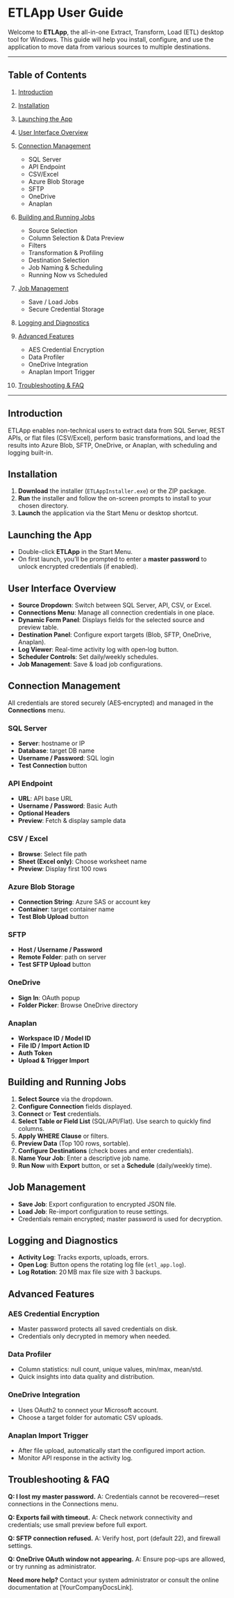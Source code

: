 # ETLApp User Guide

Welcome to **ETLApp**, the all-in-one Extract, Transform, Load (ETL) desktop tool for Windows. This guide will help you install, configure, and use the application to move data from various sources to multiple destinations.

---

## Table of Contents

1. [Introduction](#introduction)
2. [Installation](#installation)
3. [Launching the App](#launching-the-app)
4. [User Interface Overview](#user-interface-overview)
5. [Connection Management](#connection-management)

   * SQL Server
   * API Endpoint
   * CSV/Excel
   * Azure Blob Storage
   * SFTP
   * OneDrive
   * Anaplan
6. [Building and Running Jobs](#building-and-running-jobs)

   * Source Selection
   * Column Selection & Data Preview
   * Filters
   * Transformation & Profiling
   * Destination Selection
   * Job Naming & Scheduling
   * Running Now vs Scheduled
7. [Job Management](#job-management)

   * Save / Load Jobs
   * Secure Credential Storage
8. [Logging and Diagnostics](#logging-and-diagnostics)
9. [Advanced Features](#advanced-features)

   * AES Credential Encryption
   * Data Profiler
   * OneDrive Integration
   * Anaplan Import Trigger
10. [Troubleshooting & FAQ](#troubleshooting--faq)

---

## Introduction

ETLApp enables non-technical users to extract data from SQL Server, REST APIs, or flat files (CSV/Excel), perform basic transformations, and load the results into Azure Blob, SFTP, OneDrive, or Anaplan, with scheduling and logging built-in.

## Installation

1. **Download** the installer (`ETLAppInstaller.exe`) or the ZIP package.
2. **Run** the installer and follow the on-screen prompts to install to your chosen directory.
3. **Launch** the application via the Start Menu or desktop shortcut.

## Launching the App

* Double-click **ETLApp** in the Start Menu.
* On first launch, you’ll be prompted to enter a **master password** to unlock encrypted credentials (if enabled).

## User Interface Overview

* **Source Dropdown**: Switch between SQL Server, API, CSV, or Excel.
* **Connections Menu**: Manage all connection credentials in one place.
* **Dynamic Form Panel**: Displays fields for the selected source and preview table.
* **Destination Panel**: Configure export targets (Blob, SFTP, OneDrive, Anaplan).
* **Log Viewer**: Real-time activity log with open‑log button.
* **Scheduler Controls**: Set daily/weekly schedules.
* **Job Management**: Save & load job configurations.

## Connection Management

All credentials are stored securely (AES‑encrypted) and managed in the **Connections** menu.

### SQL Server

* **Server**: hostname or IP
* **Database**: target DB name
* **Username / Password**: SQL login
* **Test Connection** button

### API Endpoint

* **URL**: API base URL
* **Username / Password**: Basic Auth
* **Optional Headers**
* **Preview**: Fetch & display sample data

### CSV / Excel

* **Browse**: Select file path
* **Sheet (Excel only)**: Choose worksheet name
* **Preview**: Display first 100 rows

### Azure Blob Storage

* **Connection String**: Azure SAS or account key
* **Container**: target container name
* **Test Blob Upload** button

### SFTP

* **Host / Username / Password**
* **Remote Folder**: path on server
* **Test SFTP Upload** button

### OneDrive

* **Sign In**: OAuth popup
* **Folder Picker**: Browse OneDrive directory

### Anaplan

* **Workspace ID / Model ID**
* **File ID / Import Action ID**
* **Auth Token**
* **Upload & Trigger Import**

## Building and Running Jobs

1. **Select Source** via the dropdown.
2. **Configure Connection** fields displayed.
3. **Connect** or **Test** credentials.
4. **Select Table or Field List** (SQL/API/Flat). Use search to quickly find columns.
5. **Apply WHERE Clause** or filters.
6. **Preview Data** (Top 100 rows, sortable).
7. **Configure Destinations** (check boxes and enter credentials).
8. **Name Your Job**: Enter a descriptive job name.
9. **Run Now** with **Export** button, or set a **Schedule** (daily/weekly time).

## Job Management

* **Save Job**: Export configuration to encrypted JSON file.
* **Load Job**: Re-import configuration to reuse settings.
* Credentials remain encrypted; master password is used for decryption.

## Logging and Diagnostics

* **Activity Log**: Tracks exports, uploads, errors.
* **Open Log**: Button opens the rotating log file (`etl_app.log`).
* **Log Rotation**: 20 MB max file size with 3 backups.

## Advanced Features

### AES Credential Encryption

* Master password protects all saved credentials on disk.
* Credentials only decrypted in memory when needed.

### Data Profiler

* Column statistics: null count, unique values, min/max, mean/std.
* Quick insights into data quality and distribution.

### OneDrive Integration

* Uses OAuth2 to connect your Microsoft account.
* Choose a target folder for automatic CSV uploads.

### Anaplan Import Trigger

* After file upload, automatically start the configured import action.
* Monitor API response in the activity log.

## Troubleshooting & FAQ

**Q: I lost my master password.**
A: Credentials cannot be recovered—reset connections in the Connections menu.

**Q: Exports fail with timeout.**
A: Check network connectivity and credentials; use small preview before full export.

**Q: SFTP connection refused.**
A: Verify host, port (default 22), and firewall settings.

**Q: OneDrive OAuth window not appearing.**
A: Ensure pop-ups are allowed, or try running as administrator.

**Need more help?**
Contact your system administrator or consult the online documentation at \[YourCompanyDocsLink].
